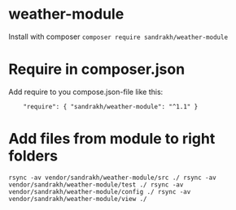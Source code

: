 # weather-module

Install with composer `composer require sandrakh/weather-module`

# Require in composer.json

Add require to you compose.json-file like this:

`    "require": {
        "sandrakh/weather-module": "^1.1"
    }`
    
# Add files from module to right folders 

`
rsync -av vendor/sandrakh/weather-module/src ./
rsync -av vendor/sandrakh/weather-module/test ./
rsync -av vendor/sandrakh/weather-module/config ./
rsync -av vendor/sandrakh/weather-module/view ./
`
